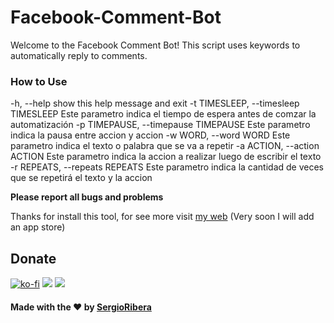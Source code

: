 # Facebook-Comment-Bot

Welcome to the Facebook Comment Bot!
This script uses keywords to automatically reply to comments.

### How to Use
-h, --help                              show this help message and exit
-t TIMESLEEP, --timesleep TIMESLEEP     Este parametro indica el tiempo de espera antes de comzar la automatización
-p TIMEPAUSE, --timepause TIMEPAUSE     Este parametro indica la pausa entre accion y accion
-w WORD, --word WORD                    Este parametro indica el texto o palabra que se va a repetir
-a ACTION, --action ACTION              Este parametro indica la accion a realizar luego de escribir el texto
-r REPEATS, --repeats REPEATS           Este parametro indica la cantidad de veces que se repetirá el texto y la accion

**Please report all bugs and problems**

Thanks for install this tool, for see more visit [my web](https://sergioribera.com) (Very soon I will add an app store)
## Donate
[![ko-fi](https://www.ko-fi.com/img/githubbutton_sm.svg)](https://ko-fi.com/Q5Q321D62)
[![](https://c5.patreon.com/external/logo/become_a_patron_button.png)](https://www.patreon.com/SergioRibera)
[![](https://www.paypalobjects.com/en_US/i/btn/btn_donateCC_LG.gif)](https://paypal.me/SergioRibera)

#### Made with the ❤️ by [SergioRibera](https://sergioribera.com)
